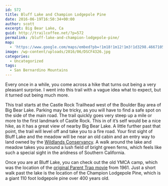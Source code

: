 ```yaml
---
id: 572
title: Bluff Lake and Champion Lodgepole Pine
date: 2016-06-19T16:50:34+00:00
author: scott
excerpt: Big Bear Lake, Ca
guid: http://trailcoffee.net/?p=572
permalink: /bluff-lake-and-champion-lodgepole-pine/
map:
  - 'https://www.google.com/maps/embed?pb=!1m18!1m12!1m3!1d3298.4667105016633!2d-116.96395208483314!3d34.23663281543799!2m3!1f0!2f0!3f0!3m2!1i1024!2i768!4f13.1!3m3!1m2!1s0x80c4b23fd773b8b5%3A0x74634453cb5215bb!2sCastle+Rock+Trail!5e0!3m2!1sen!2sus!4v1466998884971'
image: /wp-content/uploads/2016/06/DSCF4326.jpg
categories:
  - Uncategorized
tags:
  - San Bernardino Mountains
---
```

Every once in a while, you come across a hike that turns out being a very pleasant surprise. I went into this trail with a vague idea what to expect, but it turned out being much more.

This trail starts at the Castle Rock Trailhead west of the Boulder Bay area of Big Bear Lake. Parking may be tricky, as you will have to find a safe spot on the side of the main road. The trail quickly goes very steep up a mile or more to the first landmark of Castle Rock. This in of it’s self would be a nice hike, as it has a great view of nearby Big Bear Lake. A little further past that point, the trail will level off and take you to a fire road. Your first sight of Bluff Lake and the meadow will be near an old cabin and an entry way to land owned by the [Wildlands Conservancy](http://www.wildlandsconservancy.org/preserve_blufflake.html). A walk around the lake and meadow takes you around a lush field of bright green ferns, which feels like such a special sight in the aridness of Southern California.

Once you are at Bluff Lake, you can check out the old YMCA camp, which was the location of the [original Parent Trap movie](https://en.wikipedia.org/wiki/The_Parent_Trap_(1961_film)) from 1961. Just a short walk past the lake is the location of the Champion Lodgepole Pine, which is a giant 110 foot lodgepole pine over 400 years old.



